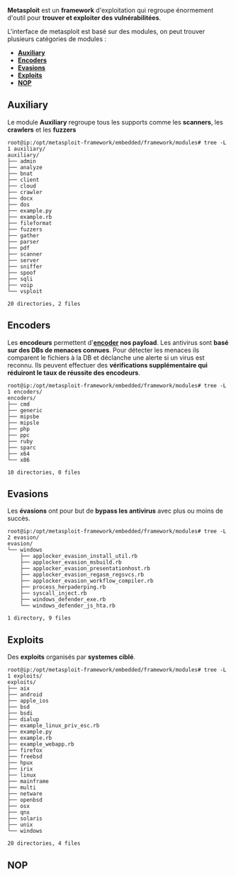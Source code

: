 
**Metasploit** est un **framework** d'exploitation qui regroupe énormement d'outil pour **trouver et exploiter des vulnérabilitées**.

L'interface de metasploit est basé sur des modules, on peut trouver plusieurs catégories de modules :
- **[Auxiliary](#__Auxiliary__)**
- **[Encoders](#__Encoders__)**
- **[Evasions](#__Evasions__)**
- **[Exploits](#__Exploits__)**
- **[NOP](#__NOP__)**

## __Auxiliary__

Le module **Auxiliary** regroupe tous les supports comme les **scanners**, les **crawlers** et les **fuzzers**

```shell
root@ip:/opt/metasploit-framework/embedded/framework/modules# tree -L 1 auxiliary/
auxiliary/ 
├── admin 
├── analyze 
├── bnat 
├── client 
├── cloud 
├── crawler
├── docx 
├── dos 
├── example.py
├── example.rb 
├── fileformat
├── fuzzers 
├── gather
├── parser 
├── pdf 
├── scanner
├── server 
├── sniffer 
├── spoof 
├── sqli
├── voip 
└── vsploit

20 directories, 2 files
```


## __Encoders__

Les **encodeurs** permettent d'**[encoder](Encryption_Chiffrement) nos payload**.
Les antivirus sont **basé sur des DBs de menaces connues**. Pour détecter les menaces ils comparent le fichiers à la DB et déclanche une alerte si un virus est reconnu. Ils peuvent effectuer des **vérifications supplémentaire qui réduiront le taux de réussite des encodeurs**.

```shell
root@ip:/opt/metasploit-framework/embedded/framework/modules# tree -L 1 encoders/
encoders/ 
├── cmd
├── generic 
├── mipsbe 
├── mipsle 
├── php
├── ppc
├── ruby
├── sparc
├── x64
└── x86

10 directories, 0 files
```


## __Evasions__

Les **évasions** ont pour but de **bypass les antivirus** avec plus ou moins de succès.

```shell
root@ip:/opt/metasploit-framework/embedded/framework/modules# tree -L 2 evasion/
evasion/
└── windows
	├── applocker_evasion_install_util.rb
	├── applocker_evasion_msbuild.rb
	├── applocker_evasion_presentationhost.rb
	├── applocker_evasion_regasm_regsvcs.rb
	├── applocker_evasion_workflow_compiler.rb
	├── process_herpaderping.rb
	├── syscall_inject.rb
	├── windows_defender_exe.rb
	└── windows_defender_js_hta.rb

1 directory, 9 files
```


## __Exploits__

Des **exploits** organisés par **systemes ciblé**.

```shell
root@ip:/opt/metasploit-framework/embedded/framework/modules# tree -L 1 exploits/ 
exploits/ 
├── aix 
├── android
├── apple_ios 
├── bsd 
├── bsdi
├── dialup 
├── example_linux_priv_esc.rb 
├── example.py 
├── example.rb 
├── example_webapp.rb 
├── firefox
├── freebsd
├── hpux
├── irix 
├── linux
├── mainframe
├── multi 
├── netware 
├── openbsd
├── osx 
├── qnx 
├── solaris
├── unix 
└── windows 

20 directories, 4 files
```


## __NOP__
